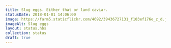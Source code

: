 ```yaml
---
title: Slug eggs. Either that or land caviar.
statusDate: 2018-01-01 14:06:00
image: https://farm5.staticflickr.com/4692/39436727131_f103ef176e_z_d.jpg
imageAlt: Slug eggs
layout: status.hbs
collection: status
draft: true
---
```

